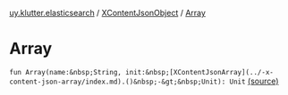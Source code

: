 [uy.klutter.elasticsearch](../index.md) / [XContentJsonObject](index.md) / [Array](.)


# Array

`fun Array(name:&nbsp;String, init:&nbsp;[XContentJsonArray](../-x-content-json-array/index.md).()&nbsp;-&gt;&nbsp;Unit): Unit` [(source)](https://github.com/kohesive/klutter/blob/master/elasticsearch-jdk7/src/main/kotlin/uy/klutter/elasticsearch/XContent.kt#L100)


